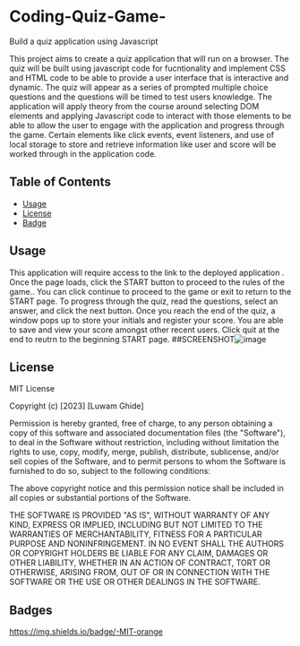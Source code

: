 # Coding-Quiz-Game-
Build a quiz application using Javascript

This project aims to create a quiz application that will run on a browser. The quiz will be built using javascript code for fucntionality and implement 
CSS and HTML code to be able to provide a user interface that is interactive and dynamic. The quiz will appear as a series of prompted multiple choice questions
and the questions will be timed to test users knowledge. The application will apply theory from the course around selecting DOM elements and applying Javascript code
to interact with those elements to be able to allow the user to engage with the application and progress through the game. Certain elements like click events, event listeners,
and use of local storage to store and retrieve information like user and score will be worked through in the application code.

## Table of Contents 
- [Usage](#usage)
- [License](#license)
- [Badge](#badge)


## Usage
This application will require access to the link to the deployed application <insert link here>. Once the page loads, click the START button to proceed to the rules
of the game.. You can click continue to proceed to the game or exit to return to the START page. To progress through the quiz, read the questions, select an answer, and 
click the next button. Once you reach the end of the quiz, a window pops up to store your initials and register your score. You are able to save and view your score amongst 
other recent users. Click quit at the end to reutrn to the beginning START page.
##SCREENSHOT![image](https://user-images.githubusercontent.com/111549689/211069788-a4df447b-82f6-4ab2-bd21-e461ba4d36e6.png)

   



## License

MIT License

Copyright (c) [2023] [Luwam Ghide]

Permission is hereby granted, free of charge, to any person obtaining a copy
of this software and associated documentation files (the "Software"), to deal
in the Software without restriction, including without limitation the rights
to use, copy, modify, merge, publish, distribute, sublicense, and/or sell
copies of the Software, and to permit persons to whom the Software is
furnished to do so, subject to the following conditions:

The above copyright notice and this permission notice shall be included in all
copies or substantial portions of the Software.

THE SOFTWARE IS PROVIDED "AS IS", WITHOUT WARRANTY OF ANY KIND, EXPRESS OR
IMPLIED, INCLUDING BUT NOT LIMITED TO THE WARRANTIES OF MERCHANTABILITY,
FITNESS FOR A PARTICULAR PURPOSE AND NONINFRINGEMENT. IN NO EVENT SHALL THE
AUTHORS OR COPYRIGHT HOLDERS BE LIABLE FOR ANY CLAIM, DAMAGES OR OTHER
LIABILITY, WHETHER IN AN ACTION OF CONTRACT, TORT OR OTHERWISE, ARISING FROM,
OUT OF OR IN CONNECTION WITH THE SOFTWARE OR THE USE OR OTHER DEALINGS IN THE
SOFTWARE.




## Badges
https://img.shields.io/badge/-MIT-orange

